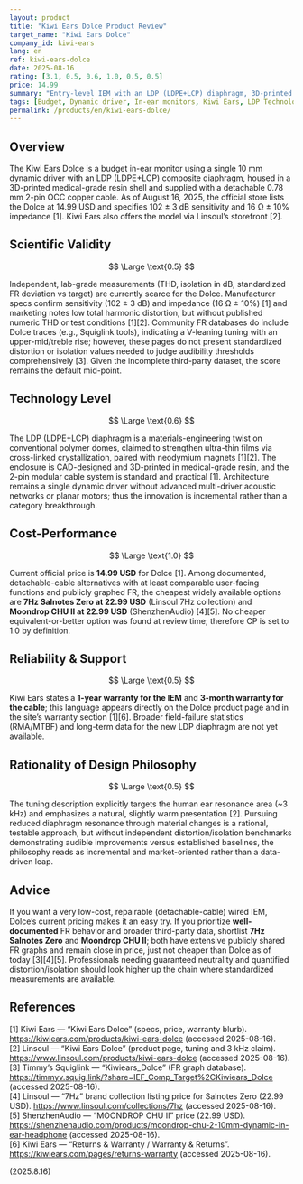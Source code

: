 ```yaml
---
layout: product
title: "Kiwi Ears Dolce Product Review"
target_name: "Kiwi Ears Dolce"
company_id: kiwi-ears
lang: en
ref: kiwi-ears-dolce
date: 2025-08-16
rating: [3.1, 0.5, 0.6, 1.0, 0.5, 0.5]
price: 14.99
summary: "Entry-level IEM with an LDP (LDPE+LCP) diaphragm, 3D-printed resin shell, and detachable 2-pin cable. Strong current pricing yields top cost-performance, but the lack of independent distortion/isolation data keeps scientific validity average."
tags: [Budget, Dynamic driver, In-ear monitors, Kiwi Ears, LDP Technology]
permalink: /products/en/kiwi-ears-dolce/
---
```

## Overview

The Kiwi Ears Dolce is a budget in-ear monitor using a single 10 mm dynamic driver with an LDP (LDPE+LCP) composite diaphragm, housed in a 3D-printed medical-grade resin shell and supplied with a detachable 0.78 mm 2-pin OCC copper cable. As of August 16, 2025, the official store lists the Dolce at 14.99 USD and specifies 102 ± 3 dB sensitivity and 16 Ω ± 10% impedance [1]. Kiwi Ears also offers the model via Linsoul’s storefront [2].

## Scientific Validity

$$ \Large \text{0.5} $$

Independent, lab-grade measurements (THD, isolation in dB, standardized FR deviation vs target) are currently scarce for the Dolce. Manufacturer specs confirm sensitivity (102 ± 3 dB) and impedance (16 Ω ± 10%) [1] and marketing notes low total harmonic distortion, but without published numeric THD or test conditions [1][2]. Community FR databases do include Dolce traces (e.g., Squiglink tools), indicating a V-leaning tuning with an upper-mid/treble rise; however, these pages do not present standardized distortion or isolation values needed to judge audibility thresholds comprehensively [3]. Given the incomplete third-party dataset, the score remains the default mid-point.

## Technology Level

$$ \Large \text{0.6} $$

The LDP (LDPE+LCP) diaphragm is a materials-engineering twist on conventional polymer domes, claimed to strengthen ultra-thin films via cross-linked crystallization, paired with neodymium magnets [1][2]. The enclosure is CAD-designed and 3D-printed in medical-grade resin, and the 2-pin modular cable system is standard and practical [1]. Architecture remains a single dynamic driver without advanced multi-driver acoustic networks or planar motors; thus the innovation is incremental rather than a category breakthrough.

## Cost-Performance

$$ \Large \text{1.0} $$

Current official price is **14.99 USD** for Dolce [1]. Among documented, detachable-cable alternatives with at least comparable user-facing functions and publicly graphed FR, the cheapest widely available options are **7Hz Salnotes Zero at 22.99 USD** (Linsoul 7Hz collection) and **Moondrop CHU II at 22.99 USD** (ShenzhenAudio) [4][5]. No cheaper equivalent-or-better option was found at review time; therefore CP is set to 1.0 by definition.

## Reliability & Support

$$ \Large \text{0.5} $$

Kiwi Ears states a **1-year warranty for the IEM** and **3-month warranty for the cable**; this language appears directly on the Dolce product page and in the site’s warranty section [1][6]. Broader field-failure statistics (RMA/MTBF) and long-term data for the new LDP diaphragm are not yet available.

## Rationality of Design Philosophy

$$ \Large \text{0.5} $$

The tuning description explicitly targets the human ear resonance area (~3 kHz) and emphasizes a natural, slightly warm presentation [2]. Pursuing reduced diaphragm resonance through material changes is a rational, testable approach, but without independent distortion/isolation benchmarks demonstrating audible improvements versus established baselines, the philosophy reads as incremental and market-oriented rather than a data-driven leap.

## Advice

If you want a very low-cost, repairable (detachable-cable) wired IEM, Dolce’s current pricing makes it an easy try. If you prioritize **well-documented** FR behavior and broader third-party data, shortlist **7Hz Salnotes Zero** and **Moondrop CHU II**; both have extensive publicly shared FR graphs and remain close in price, just not cheaper than Dolce as of today [3][4][5]. Professionals needing guaranteed neutrality and quantified distortion/isolation should look higher up the chain where standardized measurements are available.

## References

[1] Kiwi Ears — “Kiwi Ears Dolce” (specs, price, warranty blurb). https://kiwiears.com/products/kiwi-ears-dolce (accessed 2025-08-16).  
[2] Linsoul — “Kiwi Ears Dolce” (product page, tuning and 3 kHz claim). https://www.linsoul.com/products/kiwi-ears-dolce (accessed 2025-08-16).  
[3] Timmy’s Squiglink — “Kiwiears_Dolce” (FR graph database). https://timmyv.squig.link/?share=IEF_Comp_Target%2CKiwiears_Dolce (accessed 2025-08-16).  
[4] Linsoul — “7Hz” brand collection listing price for Salnotes Zero (22.99 USD). https://www.linsoul.com/collections/7hz (accessed 2025-08-16).  
[5] ShenzhenAudio — “MOONDROP CHU II” price (22.99 USD). https://shenzhenaudio.com/products/moondrop-chu-2-10mm-dynamic-in-ear-headphone (accessed 2025-08-16).  
[6] Kiwi Ears — “Returns & Warranty / Warranty & Returns”. https://kiwiears.com/pages/returns-warranty (accessed 2025-08-16).

(2025.8.16)

